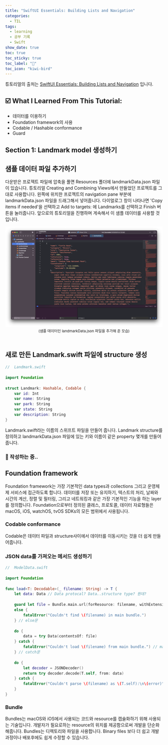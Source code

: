 ```yaml
---
title: "SwiftUI Essentials: Building Lists and Navigation"
categories:
  - TIL
tags:
  - learning
  - 공부 기록
  - Swift
show_date: true
toc: true
toc_sticky: true
toc_label: "👷"
toc_icon: "kiwi-bird"
---
```


튜토리얼의 출처는 [SwiftUI Essentials:
Building Lists and Navigation](https://developer.apple.com/tutorials/swiftui/building-lists-and-navigation) 입니다.

<!-- <center><video src="https://user-images.githubusercontent.com/85061148/159120793-a9d5166b-fad5-41f0-899a-fcfe0bee25da.mov" controls="controls" style="max-width: 300px">
</video></center> -->



## **☑️ What I Learned From This Tutorial:**

- 데이터를 이용하기
- Foundation framework의 사용
- Codable / Hashable conformance
- Guard
<!-- - Binding ($) -->

<!-- <br>

<center><img src="/assets/images/directoryTree.png" alt="tree" width= "300">
</center>
<br> -->

## Section 1: Landmark model 생성하기  

## 샘플 데이터 파일 추가하기  

  다운받은 프로젝트 파일에 압축을 풀면 Resources 폴더에 landmarkData.json 파일이 있습니다. 튜토리얼 Creating and Combining Views에서 만들었던 프로젝트를 그대로 사용합니다. 왼쪽에 위치한 프로젝트의 navigation pane 부분에 landmarkData.json 파일을 드래그해서 넣어줍니다. 다이얼로그 창이 나타나면 'Copy items if needed'을 선택하고 Add to targets: 에 Landmarks를 선택하고 Finish 버튼을 눌러줍니다. 앞으로의 튜토리얼을 진행하며 게속해서 이 샘플 데이터를 사용할 것입니다.  

  <center><img src="/assets/images/navi1.png" alt="json">
  </center>
  <center><sup>(샘플 데이터인 landmarkData.json 파일을 추가해 준 모습)</sup></center><br>


## 새로 만든 Landmark.swift 파일에 structure 생성

  ```swift
  //  Landmark.swift

  import Foundation

  struct Landmark: Hashable, Codable {
      var id: Int
      var name: String
      var park: String
      var state: String
      var description: String
  }
  ```
  Landmark.swift라는 이름의 스위프트 파일을 만들어 줍니다. Landmark structure를 정의하고 landmarkData.json 파일에 있는 키와 이름이 같은 property 몇개를 만들어줍니다.  

### 👷 작성하는 중..

## Foundation framework  

  Foundation framework는 가장 기본적인 data types과 collections 그리고 운영체제 서비스에 접근하도록 합니다. 데이터를 저장 또는 유지하기, 텍스트의 처리, 날짜와 시간의 계산, 정렬 및 필터링, 그리고 네트워킹과 같은 가장 기본적인 기능을 하는 layer를 정의합니다. Foundation으로부터 정의된 클래스, 프로토콜, 데이터 자료형들은 macOS, iOS, watchOS, tvOS SDKs의 모든 범위에서 사용됩니다.

  <!-- Framework들은 큰 가지처럼 느껴집니다. Classes, protocols, data types를 크게 구분해 놓은 바구니 처럼 느껴집니다.  -->

### Codable conformance

  Codable은 데이터 파일과 structure사이에서 데이터를 이동시키는 것을 더 쉽게 만들어줍니다.


### JSON data를 가져오는 메서드 생성하기  

  ```swift
  //  ModelData.swift

  import Foundation

  func load<T: Decodable>(_ filename: String) -> T {
      let data: Data // Data protocal? Data..structure type? 뭔데?

      guard let file = Bundle.main.url(forResource: filename, withExtension: nil)
      else {
          fatalError("Couldn't find \(filename) in main bundle.")
      } // else문

      do {
          data = try Data(contentsOf: file)
      } catch {
          fatalError("Couldn't load \(filename) from main bundle.") // main bundle이 뭐야?
      } // catch문

      do {
          let decoder = JSONDecoder()
          return try decoder.decode(T.self, from: data)
      } catch {
          fatalError("Couldn't parse \(filename) as \(T.self):\n\(error)")
      }
  }
  ```
### Bundle  

  Bundles는 macOS와 iOS에서 사용되는 코드와 resource를 캡슐화하기 위해 사용되는 기술입니다. 개발자가 필요로하는 resource의 위치를 제공함으로써 개발을 단순화 해줍니다. Bundles는 디렉토리와 파일을 사용합니다. Binary files 보다 더 쉽고 개발 과정이나 배포후에도 쉽게 수정할 수 있습니다. 
